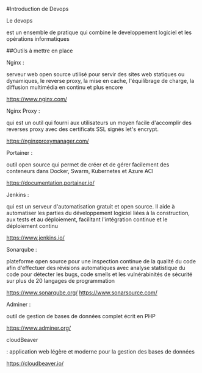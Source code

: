 #Introduction de Devops

<p>Le devops</p> est un ensemble de pratique qui combine le developpement logiciel et les opérations informatiques

##Outils à mettre en place

<p>Nginx :</p> serveur web open source utilisé pour servir des sites web statiques ou dynamiques, le reverse proxy, la mise en cache, l'équilibrage de charge, la diffusion multimédia en continu et plus encore

https://www.nginx.com/

<p>Nginx Proxy :</p> qui est un outil qui fourni aux utilisateurs un moyen facile d'accomplir des reverses proxy avec des certificats SSL signés let's encrypt.

https://nginxproxymanager.com/


<p>Portainer :</p> outil open source qui permet de créer et de gérer facilement des conteneurs dans Docker, Swarm, Kubernetes et Azure ACI

https://documentation.portainer.io/

<p>Jenkins :</p> qui est un serveur d'automatisation gratuit et open source. Il aide à automatiser les parties du développement logiciel liées à la construction, aux tests et au déploiement, facilitant l'intégration continue et le déploiement continu

https://www.jenkins.io/

<p>Sonarqube :</p> plateforme open source pour une inspection continue de la qualité du code afin d'effectuer des révisions automatiques avec analyse statistique du code pour détecter les bugs, code smells et les vulnérabinités de sécurité sur plus de 20 langages de programmation

https://www.sonarqube.org/
https://www.sonarsource.com/

<p>Adminer :</p> outil de gestion de bases de données complet écrit en PHP

https://www.adminer.org/

<p>cloudBeaver</p>: application web légère et moderne pour la gestion des bases de données

https://cloudbeaver.io/
